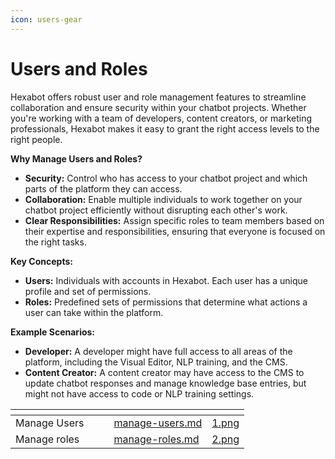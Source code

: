 ```yaml
---
icon: users-gear
---
```


# Users and Roles

Hexabot offers robust user and role management features to streamline collaboration and ensure security within your chatbot projects. Whether you're working with a team of developers, content creators, or marketing professionals, Hexabot makes it easy to grant the right access levels to the right people.

**Why Manage Users and Roles?**

* **Security:** Control who has access to your chatbot project and which parts of the platform they can access.
* **Collaboration:** Enable multiple individuals to work together on your chatbot project efficiently without disrupting each other's work.
* **Clear Responsibilities:** Assign specific roles to team members based on their expertise and responsibilities, ensuring that everyone is focused on the right tasks.

**Key Concepts:**

* **Users:** Individuals with accounts in Hexabot. Each user has a unique profile and set of permissions.
* **Roles:** Predefined sets of permissions that determine what actions a user can take within the platform.

**Example Scenarios:**

* **Developer:** A developer might have full access to all areas of the platform, including the Visual Editor, NLP training, and the CMS.
* **Content Creator:** A content creator may have access to the CMS to update chatbot responses and manage knowledge base entries, but might not have access to code or NLP training settings.

<table data-view="cards"><thead><tr><th></th><th></th><th></th><th data-hidden data-card-target data-type="content-ref"></th><th data-hidden data-card-cover data-type="files"></th></tr></thead><tbody><tr><td>Manage Users</td><td></td><td></td><td><a href="manage-users.md">manage-users.md</a></td><td><a href="../../.gitbook/assets/1.png">1.png</a></td></tr><tr><td>Manage roles</td><td></td><td></td><td><a href="manage-roles.md">manage-roles.md</a></td><td><a href="../../.gitbook/assets/2.png">2.png</a></td></tr></tbody></table>
